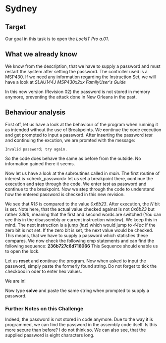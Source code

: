 # Sydney

## Target
Our goal in this task is to open the *LockIT Pro a.01*.

## What we already know
We know from the description, that we have to supply a password and must restart the system after setting the password.
The controller used is a MSP430.
If we need any information regarding the Instruction Set, we will have a look at *SLAU144J MSP430x2xx FamilyUser's Guide*

In this new version (Revision 02) the password is not stored in memory anymore, preventing the attack done in New Orleans in the past.

## Behaviour analysis
First off, let us have a look at the behaviour of the program when running it as intended without the use of Breakpoints. We **c**ontinue the code execution and get prompted to input a password. After inserting the password *test* and **c**ontinuing the excution, we are promted with the message:
```
Invalid password; try again.
```
So the code does behave the same as before from the outside. No information gained there it seems.

Now let us have a look at the subroutines called in *main*. The first routine of interest is \<check_password\> let us set a breakpoint there, **c**ontinue the execution and **s**tep through the code. We enter *test* as password and **c**ontinue to the breakpoint. Now we **s**tep through the code to understand how the entered password is checked in this new revision. 

We see that *R15* is compared to the value *0x6b23*. After execution, the *N* bit is set. Note here, that the actual value checked against is not *0x6b23* but rather *236b*, meaning that the first and second words are switched (You can see this in the disassembly or current instruction window). We keep this in mind. The next instruction is a jump (*jnz*) which would jump to *44ac* if the zero bit is not set. If the zero bit is set, the next value would be checked. This means, that we have to supply a password which statisfies these compares. We now check the following cmp statements and can find the following sequence:
**236b727c6d716066**
This Sequence should enable us to open the lock.

Let us **reset** and **c**ontinue the program. Now when asked to input the password, simply paste the formerly found string. Do not forget to tick the checkbox in oder to enter hex values.

We are in!

Now type **solve** and paste the same string when prompted to supply a password.

### Further Notes on this Challenge
Indeed, the password is not stored in code anymore. Due to the way it is programmed, we can find the password in the assembly code itself. Is this more secure than before? I do not think so.
We can also see, that the supplied password is eight characters long.